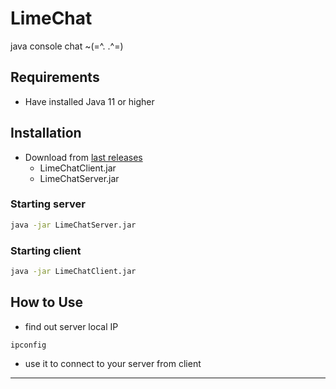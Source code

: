 
# LimeChat 

java console chat ~(=^. .^=)

## Requirements

- Have installed Java 11 or higher

## Installation

- Download from [last releases](https://github.com/anzxfukuoka/LimeChat/releases)
    - LimeChatClient.jar
    - LimeChatServer.jar

### Starting server

```bash
java -jar LimeChatServer.jar
```

### Starting client

```bash
java -jar LimeChatClient.jar
```

## How to Use

- find out server local IP

```bach
ipconfig
```

- use it to connect to your server from client

---


